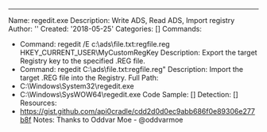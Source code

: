 ---
Name: regedit.exe
Description: Write ADS, Read ADS, Import registry
Author: ''
Created: '2018-05-25'
Categories: []
Commands:
  - Command: regedit /E c:\ads\file.txt:regfile.reg HKEY_CURRENT_USER\MyCustomRegKey
    Description: Export the target Registry key to the specified .REG file.
  - Command: regedit C:\ads\file.txt:regfile.reg"
    Description: Import the target .REG file into the Registry.
Full Path:
  - C:\Windows\System32\regedit.exe
  - C:\Windows\SysWOW64\regedit.exe
Code Sample: []
Detection: []
Resources:
  - https://gist.github.com/api0cradle/cdd2d0d0ec9abb686f0e89306e277b8f
Notes: Thanks to Oddvar Moe - @oddvarmoe

